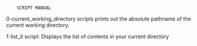 		SCRIPT MANUAL
0-current_working_directory scripts prints out the absolute pathname of the current working directory.

1-list_it script: Displays the list of contents in your current directory 
